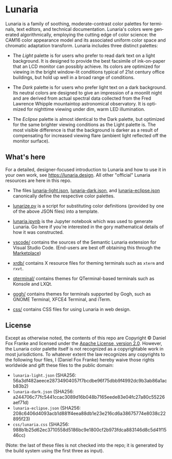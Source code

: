 # Lunaria

Lunaria is a fam­ily of sooth­ing, moderate-​contrast color palettes
for ter­mi­nals, text ed­i­tors, and tech­ni­cal doc­u­men­ta­tion.
Lunaria's col­ors were gen­er­ated al­go­rith­mi­cally, em­ploy­ing
the cut­ting edge of color sci­ence: the CAM16 color ap­pear­ance
model and its as­so­ci­ated uni­form color space and chro­matic
adap­ta­tion trans­form. Lunaria in­cludes three dis­tinct
palettes:

- The *Light* palette is for users who pre­fer to read dark text on
  a light back­ground. It is de­signed to pro­vide the best
  fac­sim­ile of ink-​on-paper that an LCD mon­i­tor can pos­si­bly
  achieve. Its col­ors are op­ti­mized for view­ing in the bright
  window-​lit con­di­tions typ­i­cal of 21st cen­tury of­fice
  build­ings, but hold up well in a broad range of con­di­tions.

- The *Dark* palette is for users who pre­fer light text on a dark
  back­ground. Its neu­tral col­ors are de­signed to give an
  im­pres­sion of a moon­lit night and are de­rived from ac­tual
  spec­tral data col­lected from the Fred Lawrence Whip­ple
  moun­tain­top as­tro­nom­i­cal ob­ser­va­tory. It is op­ti­mized
  for night­time view­ing under dim, warm LED il­lu­mi­na­tion.

- The *Eclipse* palette is al­most iden­ti­cal to the Dark palette,
  but op­ti­mized for the same brighter view­ing con­di­tions as the
  Light palette is. The most vis­i­ble dif­fer­ence is that the
  back­ground is darker as a re­sult of com­pen­sat­ing for
  in­creased view­ing flare (am­bi­ent light re­flected off the
  mon­i­tor sur­face).

## What's here

For a detailed, designer-focused introduction to Lunaria and how to
use it in your own work, see <https://lunaria.design>. All other
"official" Lunaria resources are here in this repo.

- The files [lunaria-light.json](./lunaria-light.json), [lunaria-dark.json](./lunaria-dark.json), and [lunaria-eclipse.json](./lunaria-eclipse.json)
   canonically define the respective color palettes.

- [lunarize.py](./lunarize.py) is a script for substituting color definitions
  (provided by one of the above JSON files) into a template.

- [lunaria.ipynb](./lunaria.ipynb) is the Jupyter notebook which was used to generate
  Lunaria. Go here if you're interested in the gory mathematical
  details of how it was constructed.

- [vscode/](./vscode/) contains the sources of the Semantic Lunaria extension for Visual
  Studio Code. (End-users are best off obtaining this through the [Marketplace](https://marketplace.visualstudio.com/items?itemName=ifplusor.semantic-lunaria))

- [xrdb/](./xrdb/) contains X resource files for theming terminals such as
  `xterm` and `rxvt`.

- [qterminal/](./qterminal/) contains themes for QTerminal-based terminals such as
  Konsole and LXQt.

- [gogh/](./gogh/) contains themes for terminals supported by Gogh, such as GNOME Terminal, XFCE4 Terminal, and iTerm.

- [css/](./css/) contains CSS files for using Lunaria in web design.

## License

Except as otherwise noted, the contents of this repo are Copyright ©
Daniel Fox Franke and licensed under the [Apache License, version
2.0](LICENSE.md). However, the Lunaria color palette itself is not
recognized as a copyrightable work in most jurisdictions. To
whatever extent the law recognizes any copyrights to the following
four files, I (Daniel Fox Franke) hereby waive those rights
worldwide and gift these files to the public domain:

- `lunaria-light.json` (SHA256: 56a3df482aeece28734904057f7bcdbe96f75dbb9f4992dc9b3ab86a1acb83b2)
- `lunaria-dark.json` (SHA256: a244706c77fc5441ccac3089d16b048b7165eede83e04fc27a80c55226aef71d)
- `lunaria-eclipse.json` (SHA256: 208c6406d4093acb1d881f4eea88db1e23e216cd6a38675774e8038c22895f23)
- `css/lunaria.css` (SHA256: 988b1b25d62ec3710558d5186bc9e1800cf2b973fdca883146d8c5d41f1546cc)

(Note: the last of these files is not checked into the repo; it is
generated by the build system using the first three as input).
